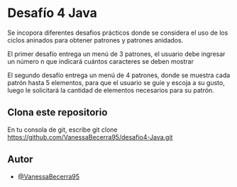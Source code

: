 
# Desafío 4 Java

Se incopora diferentes desafios prácticos donde se considera el uso de los ciclos aninados para obtener patrones y patrones anidados. 

El primer desafío entrega un menú de 3 patrones, el usuario debe ingresar un número n que indicará cuántos caracteres se deben mostrar

El segundo desafío entrega un menú de 4 patrones, donde se muestra cada patrón hasta 5 elementos, para que el usuario se guíe y escoja a su gusto, luego le solicitará la cantidad de elementos necesarios para su patrón. 



## Clona este repositorio

En tu consola de git, escribe git clone https://github.com/VanessaBecerra95/desafio4-Java.git


## Autor 

- [@VanessaBecerra95](https://github.com/VanessaBecerra95)

